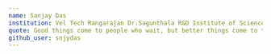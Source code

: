 ```yaml
---
name: Sanjay Das
institution: Vel Tech Rangarajan Dr.Sagunthala R&D Institute of Science and Technology, Chennai, India
quote: Good things come to people who wait, but better things come to those who go out and get them.
github_user: snjydas
---
```

